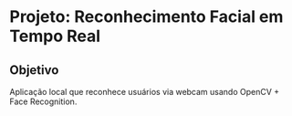 # Projeto: Reconhecimento Facial em Tempo Real

## Objetivo
Aplicação local que reconhece usuários via webcam usando OpenCV + Face Recognition.